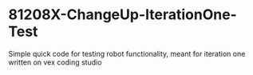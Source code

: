 # 81208X-ChangeUp-IterationOne-Test
Simple quick code for testing robot functionality, meant for iteration one written on vex coding studio 
